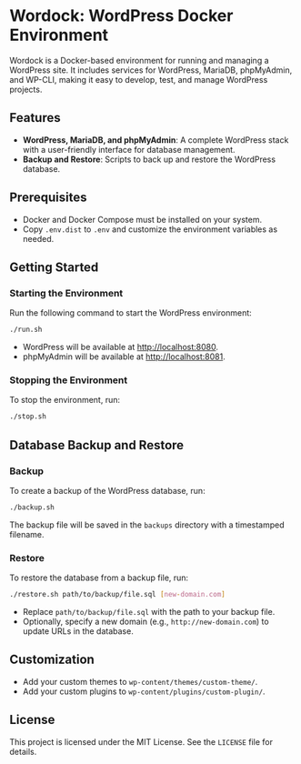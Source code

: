 # Wordock: WordPress Docker Environment

Wordock is a Docker-based environment for running and managing a WordPress site. It includes services for WordPress, MariaDB, phpMyAdmin, and WP-CLI, making it easy to develop, test, and manage WordPress projects.

## Features

- **WordPress, MariaDB, and phpMyAdmin**: A complete WordPress stack with a user-friendly interface for database management.    
- **Backup and Restore**: Scripts to back up and restore the WordPress database.

## Prerequisites

- Docker and Docker Compose must be installed on your system.
- Copy `.env.dist` to `.env` and customize the environment variables as needed.

## Getting Started

### Starting the Environment

Run the following command to start the WordPress environment:

```bash
./run.sh
```

- WordPress will be available at [http://localhost:8080](http://localhost:8080).
- phpMyAdmin will be available at [http://localhost:8081](http://localhost:8081).

### Stopping the Environment

To stop the environment, run:

```bash
./stop.sh
```

## Database Backup and Restore

### Backup

To create a backup of the WordPress database, run:

```bash
./backup.sh
```

The backup file will be saved in the `backups` directory with a timestamped filename.

### Restore

To restore the database from a backup file, run:

```bash
./restore.sh path/to/backup/file.sql [new-domain.com]
```

- Replace `path/to/backup/file.sql` with the path to your backup file.
- Optionally, specify a new domain (e.g., `http://new-domain.com`) to update URLs in the database.

## Customization

- Add your custom themes to `wp-content/themes/custom-theme/`.
- Add your custom plugins to `wp-content/plugins/custom-plugin/`.

## License

This project is licensed under the MIT License. See the `LICENSE` file for details.